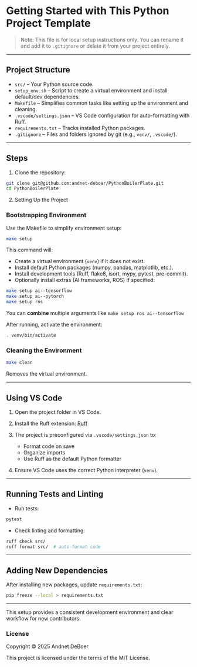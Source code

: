 # Getting Started with This Python Project Template

> Note: This file is for local setup instructions only. You can rename it and add it to `.gitignore` or delete it from your project entirely.

---

## Project Structure

* `src/` – Your Python source code.
* `setup_env.sh` – Script to create a virtual environment and install default/dev dependencies.
* `Makefile` – Simplifies common tasks like setting up the environment and cleaning.
* `.vscode/settings.json` – VS Code configuration for auto-formatting with Ruff.
* `requirements.txt` – Tracks installed Python packages.
* `.gitignore` – Files and folders ignored by git (e.g., `venv/`, `.vscode/`).

---

## Steps
1. Clone the repository:

```bash
git clone git@github.com:andnet-deboer/PythonBoilerPlate.git
cd PythonBoilerPlate
```


2. Setting Up the Project

### Bootstrapping Environment

Use the Makefile to simplify environment setup:

```bash
make setup
```

This command will:

* Create a virtual environment (`venv`) if it does not exist.
* Install default Python packages (numpy, pandas, matplotlib, etc.).
* Install development tools (Ruff, flake8, isort, mypy, pytest, pre-commit).
* Optionally install extras (AI frameworks, ROS) if specified:

```bash
make setup ai--tensorflow
make setup ai--pytorch
make setup ros
```
You can **combine** multiple arguments like ```make setup ros ai--tensorflow```

After running, activate the environment:

```bash
. venv/bin/activate
```

### Cleaning the Environment

```bash
make clean
```

Removes the virtual environment.

---

## Using VS Code

1. Open the project folder in VS Code.
2. Install the Ruff extension: [Ruff](https://marketplace.visualstudio.com/items?itemName=charliermarsh.ruff)
3. The project is preconfigured via `.vscode/settings.json` to:

   * Format code on save
   * Organize imports
   * Use Ruff as the default Python formatter
4. Ensure VS Code uses the correct Python interpreter (`venv`).

---

## Running Tests and Linting

* Run tests:

```bash
pytest
```

* Check linting and formatting:

```bash
ruff check src/
ruff format src/  # auto-format code
```

---

## Adding New Dependencies

After installing new packages, update `requirements.txt`:

```bash
pip freeze --local > requirements.txt
```

---

This setup provides a consistent development environment and clear workflow for new contributors.

### License
Copyright &copy; 2025 Andnet DeBoer

This project is licensed under the terms of the MIT License.
